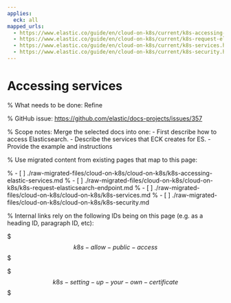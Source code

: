 ```yaml
---
applies:
  eck: all
mapped_urls:
  - https://www.elastic.co/guide/en/cloud-on-k8s/current/k8s-accessing-elastic-services.html
  - https://www.elastic.co/guide/en/cloud-on-k8s/current/k8s-request-elasticsearch-endpoint.html
  - https://www.elastic.co/guide/en/cloud-on-k8s/current/k8s-services.html
  - https://www.elastic.co/guide/en/cloud-on-k8s/current/k8s-security.html
---
```


# Accessing services

% What needs to be done: Refine

% GitHub issue: https://github.com/elastic/docs-projects/issues/357

% Scope notes: Merge the selected docs into one: - First describe how to access Elasticsearch. - Describe the services that ECK creates for ES. - Provide the example and instructions

% Use migrated content from existing pages that map to this page:

% - [ ] ./raw-migrated-files/cloud-on-k8s/cloud-on-k8s/k8s-accessing-elastic-services.md
% - [ ] ./raw-migrated-files/cloud-on-k8s/cloud-on-k8s/k8s-request-elasticsearch-endpoint.md
% - [ ] ./raw-migrated-files/cloud-on-k8s/cloud-on-k8s/k8s-services.md
% - [ ] ./raw-migrated-files/cloud-on-k8s/cloud-on-k8s/k8s-security.md

% Internal links rely on the following IDs being on this page (e.g. as a heading ID, paragraph ID, etc):

$$$k8s-allow-public-access$$$

$$$k8s-setting-up-your-own-certificate$$$